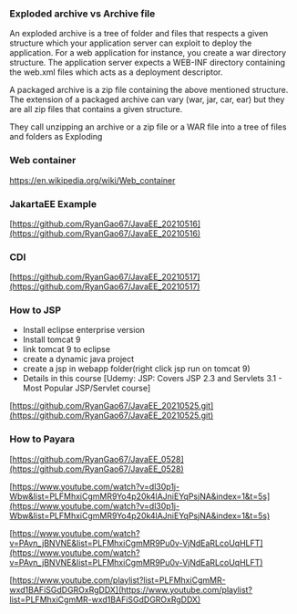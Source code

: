 ### Exploded archive vs Archive file
An exploded archive is a tree of folder and files that respects a given structure which your application server can exploit to deploy the application. For a web application for instance, you create a war directory structure. The application server expects a WEB-INF directory containing the web.xml files which acts as a deployment descriptor.

A packaged archive is a zip file containing the above mentioned structure. The extension of a packaged archive can vary (war, jar, car, ear) but they are all zip files that contains a given structure.

They call unzipping an archive or a zip file or a WAR file into a tree of files and folders as Exploding

### Web container
https://en.wikipedia.org/wiki/Web_container

### JakartaEE Example   
[https://github.com/RyanGao67/JavaEE_20210516](https://github.com/RyanGao67/JavaEE_20210516)

### CDI
[https://github.com/RyanGao67/JavaEE_20210517](https://github.com/RyanGao67/JavaEE_20210517)

### How to JSP

* Install eclipse enterprise version
* Install tomcat 9
* link tomcat 9 to eclipse
* create a dynamic java project
* create a jsp in webapp folder(right click jsp run on tomcat 9)
* Details in this course [Udemy: JSP: Covers JSP 2.3 and Servlets 3.1 - Most Popular JSP/Servlet course]

[https://github.com/RyanGao67/JavaEE_20210525.git](https://github.com/RyanGao67/JavaEE_20210525.git)


### How to Payara  
[https://github.com/RyanGao67/JavaEE_0528](https://github.com/RyanGao67/JavaEE_0528)

[https://www.youtube.com/watch?v=dl30p1j-Wbw&list=PLFMhxiCgmMR9Yo4p20k4lAJniEYqPsjNA&index=1&t=5s](https://www.youtube.com/watch?v=dl30p1j-Wbw&list=PLFMhxiCgmMR9Yo4p20k4lAJniEYqPsjNA&index=1&t=5s)


[https://www.youtube.com/watch?v=PAvn_jBNVNE&list=PLFMhxiCgmMR9Pu0v-VjNdEaRLcoUqHLFT](https://www.youtube.com/watch?v=PAvn_jBNVNE&list=PLFMhxiCgmMR9Pu0v-VjNdEaRLcoUqHLFT)

[https://www.youtube.com/playlist?list=PLFMhxiCgmMR-wxd1BAFiSGdDGROxRgDDX](https://www.youtube.com/playlist?list=PLFMhxiCgmMR-wxd1BAFiSGdDGROxRgDDX)

